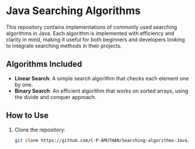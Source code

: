 # Java Searching Algorithms

This repository contains implementations of commonly used searching algorithms in Java. Each algorithm is implemented with efficiency and clarity in mind, making it useful for both beginners and developers looking to integrate searching methods in their projects.

## Algorithms Included

- **Linear Search**: A simple search algorithm that checks each element one by one.
- **Binary Search**: An efficient algorithm that works on sorted arrays, using the divide and conquer approach.

## How to Use

1. Clone the repository:
   ```bash
   git clone https://github.com/C-P-AMUTHAN/Searching-algorithms-Java.git
